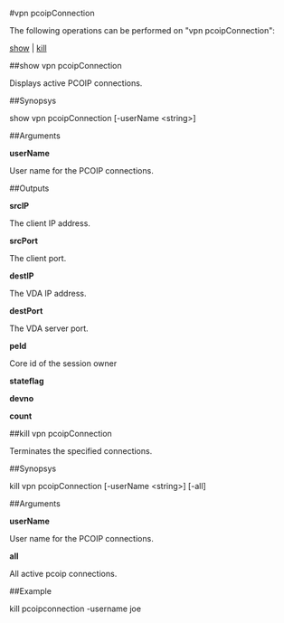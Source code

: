 #vpn pcoipConnection

The following operations can be performed on "vpn pcoipConnection":


[show](#show-vpn-pcoipconnection) | [kill](#kill-vpn-pcoipconnection)

##show vpn pcoipConnection

Displays active PCOIP connections.


##Synopsys

show vpn pcoipConnection [-userName &lt;string>]


##Arguments

<b>userName</b>
User name for the PCOIP connections.



##Outputs

<b>srcIP</b>
The client IP address.

<b>srcPort</b>
The client port.

<b>destIP</b>
The VDA IP address.

<b>destPort</b>
The VDA server port.

<b>peId</b>
Core id of the session owner

<b>stateflag</b>

<b>devno</b>

<b>count</b>



##kill vpn pcoipConnection

Terminates the specified connections.


##Synopsys

kill vpn pcoipConnection [-userName &lt;string>] [-all]


##Arguments

<b>userName</b>
User name for the PCOIP connections.

<b>all</b>
All active pcoip connections.



##Example

kill pcoipconnection -username joe

